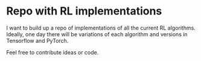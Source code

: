 # Repo with RL implementations
I want to build up a repo of implementations of all the current RL algorithms. 
Ideally, one day there will be variations of each algorithm and versions in Tensorflow and PyTorch.

Feel free to contribute ideas or code.

